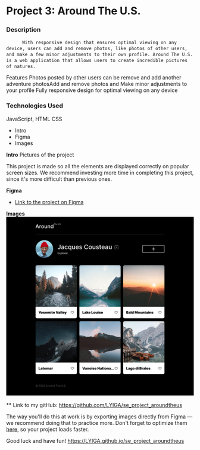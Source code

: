 # Project 3: Around The U.S.

### Description
          With responsive design that ensures optimal viewing on any device, users can add and remove photos, like photos of other users, and make a few minor adjustments to their own profile. Around The U.S. is a web application that allows users to create incredible pictures of natures.

Features
 Photos posted by other users can be remove and add another adventure photosAdd and remove photos and
Make minor adjustments to your profile
Fully responsive design for optimal viewing on any device




### Technologies Used

JavaScript, HTML
CSS

* Intro  
* Figma  
* Images  
  
**Intro**
Pictures of the project 
  
This project is made so all the elements are displayed correctly on popular screen sizes. We recommend investing more time in completing this project, since it's more difficult than previous ones.  
  
**Figma**  
  
* [Link to the project on Figma](https://www.figma.com/file/ii4xxsJ0ghevUOcssTlHZv/Sprint-3%3A-Around-the-US?node-id=0%3A1)  
  
**Images**  
![image](./project%203%20image.png)

** Link to my gitHub: https://github.com/LYIGA/se_project_aroundtheus
  
The way you'll do this at work is by exporting images directly from Figma — we recommend doing that to practice more. Don't forget to optimize them [here](https://tinypng.com/), so your project loads faster. 
  
Good luck and have fun!
 https://LYIGA.github.io/se_project_aroundtheus